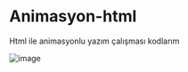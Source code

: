 # Animasyon-html
Html ile animasyonlu yazım çalışması kodlarım

![image](https://user-images.githubusercontent.com/125817782/236311216-382c9e70-e609-4142-a938-5deeae71043e.png)
